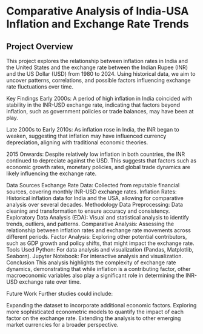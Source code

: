 # Comparative Analysis of India-USA Inflation and Exchange Rate Trends

## Project Overview

This project explores the relationship between inflation rates in India and the United States and the exchange rate between the Indian Rupee (INR) and the US Dollar (USD) from 1980 to 2024. Using historical data, we aim to uncover patterns, correlations, and possible factors influencing exchange rate fluctuations over time.

Key Findings
Early 2000s: A period of high inflation in India coincided with stability in the INR-USD exchange rate, indicating that factors beyond inflation, such as government policies or trade balances, may have been at play.

Late 2000s to Early 2010s: As inflation rose in India, the INR began to weaken, suggesting that inflation may have influenced currency depreciation, aligning with traditional economic theories.

2015 Onwards: Despite relatively low inflation in both countries, the INR continued to depreciate against the USD. This suggests that factors such as economic growth rates, monetary policies, and global trade dynamics are likely influencing the exchange rate.

Data Sources
Exchange Rate Data: Collected from reputable financial sources, covering monthly INR-USD exchange rates.
Inflation Rates: Historical inflation data for India and the USA, allowing for comparative analysis over several decades.
Methodology
Data Preprocessing: Data cleaning and transformation to ensure accuracy and consistency.
Exploratory Data Analysis (EDA): Visual and statistical analysis to identify trends, outliers, and patterns.
Comparative Analysis: Assessing the relationship between inflation rates and exchange rate movements across different periods.
Factor Analysis: Exploring other potential contributors, such as GDP growth and policy shifts, that might impact the exchange rate.
Tools Used
Python: For data analysis and visualization (Pandas, Matplotlib, Seaborn).
Jupyter Notebook: For interactive analysis and visualization.
Conclusion
This analysis highlights the complexity of exchange rate dynamics, demonstrating that while inflation is a contributing factor, other macroeconomic variables also play a significant role in determining the INR-USD exchange rate over time.

Future Work
Further studies could include:

Expanding the dataset to incorporate additional economic factors.
Exploring more sophisticated econometric models to quantify the impact of each factor on the exchange rate.
Extending the analysis to other emerging market currencies for a broader perspective.
